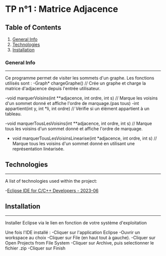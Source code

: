 ﻿# TP n°1 : Matrice Adjacence
## Table of Contents
1. [General Info](#general-info)
2. [Technologies](#technologies)
3. [Installation](#installation)




### General Info
***
Ce programme permet de visiter les sommets d'un graphe.
Les fonctions utilisés sont :
-Graph* chargeGraphe() // Crée un graphe et charge la matrice d'adjacence depuis l'entrée utilisateur.




-void marquerVoisins(int **adjacence, int ordre, int s)  // Marque les voisins d'un sommet donné et affiche l'ordre de marquage.(pas tous)
-int appartient(int y, int *li, int ordre)  // Vérifie si un élément appartient à un tableau.


-void marquerTousLesVoisins(int **adjacence, int ordre, int s) // Marque tous les voisins d'un sommet donné et affiche l'ordre de marquage.




- void marquerTousLesVoisinsLinearise(int *adjacence, int ordre, int s) // Marque tous les voisins d'un sommet donné en utilisant une représentation linéarisée.




## Technologies
***
A list of technologies used within the project:


-[Eclipse IDE for C/C++ Developers - 2023-06](https://www.eclipse.org/downloads/packages/release/2023-06/r/eclipse-ide-cc-developers)


## Installation
***


Installer Eclipse via le lien en fonction de votre système d'exploitation
        


Une fois l'IDE installé :
        -Cliquer sur l'application Eclipse
        -Ouvrir un workspace au choix
        -Cliquer sur File (en haut tout à gauche).
        -Cliquer sur Open Projects from File System
        -Cliquer sur Archive, puis selectionner le fichier .zip
        -Cliquer sur Finish
